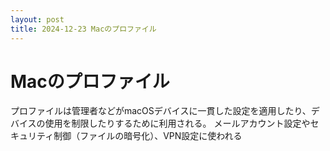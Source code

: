 ```yaml
---
layout: post
title: 2024-12-23 Macのプロファイル
---
```


# Macのプロファイル

プロファイルは管理者などがmacOSデバイスに一貫した設定を適用したり、デバイスの使用を制限したりするために利用される。
メールアカウント設定やセキュリティ制御（ファイルの暗号化）、VPN設定に使われる
